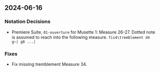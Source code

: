 

## 2024-06-16
### Notation Decisions

* Premiere Suite, `01-ouverture` for Musette 1: Measure 26-27. Dotted note is
  assumed to reach into the following measure.
  `fis4\tremblement d4 g~| g8 ...|`

### Fixes

* Fix missing tremblement Measure 34.


